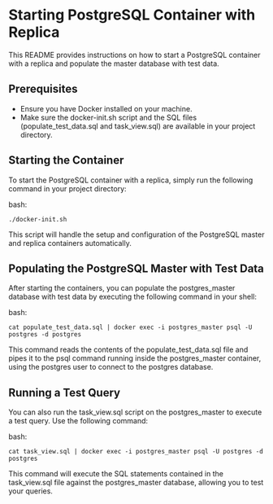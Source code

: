 # Starting PostgreSQL Container with Replica
This README provides instructions on how to start a PostgreSQL container with a replica and populate the master database with test data.

## Prerequisites
- Ensure you have Docker installed on your machine.
- Make sure the docker-init.sh script and the SQL files (populate_test_data.sql and task_view.sql) are available in your project directory.

## Starting the Container
To start the PostgreSQL container with a replica, simply run the following command in your project directory:

bash:
```
./docker-init.sh
```

This script will handle the setup and configuration of the PostgreSQL master and replica containers automatically.

## Populating the PostgreSQL Master with Test Data
After starting the containers, you can populate the postgres_master database with test data by executing the following command in your shell:

bash:
```
cat populate_test_data.sql | docker exec -i postgres_master psql -U postgres -d postgres
```

This command reads the contents of the populate_test_data.sql file and pipes it to the psql command running inside the postgres_master container, using the postgres user to connect to the postgres database.

## Running a Test Query
You can also run the task_view.sql script on the postgres_master to execute a test query. Use the following command:

bash:
```
cat task_view.sql | docker exec -i postgres_master psql -U postgres -d postgres
```
This command will execute the SQL statements contained in the task_view.sql file against the postgres_master database, allowing you to test your queries.
